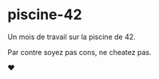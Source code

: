 # piscine-42
Un mois de travail sur la piscine de 42.

Par contre soyez pas cons, ne cheatez pas.

❤️
